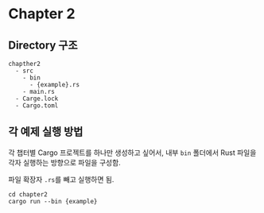 # Chapter 2

## Directory 구조

```
chapther2
  - src
    - bin
      - {example}.rs
    - main.rs
  - Carge.lock
  - Cargo.toml
```

## 각 예제 실행 방법

각 챕터별 Cargo 프로젝트를 하나만 생성하고 싶어서, 내부 `bin` 폴더에서 Rust 파일을 각자 실행하는 방향으로 파일을 구성함.

파일 확장자 `.rs`를 빼고 실행하면 됨.

```shell
cd chapter2
cargo run --bin {example}
```
